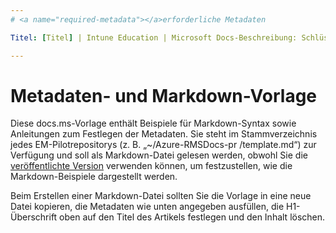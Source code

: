 ```yaml
---
# <a name="required-metadata"></a>erforderliche Metadaten

Titel: [Titel] | Intune Education | Microsoft Docs-Beschreibung: Schlüsselwörter: Author: Barlanmsft ms.author: Barlan-Manager: Angrobe ms.date: 05/10/2017 ms.topic: article ms.prod: ms.service: Microsoft Intune ms.technology: ms.assetid: [ein Abrufen von guidgenerator.com]

---
```


# <a name="metadata-and-markdown-template"></a>Metadaten- und Markdown-Vorlage

Diese docs.ms-Vorlage enthält Beispiele für Markdown-Syntax sowie Anleitungen zum Festlegen der Metadaten. Sie steht im Stammverzeichnis jedes EM-Pilotrepositorys (z. B. „~/Azure-RMSDocs-pr /template.md“) zur Verfügung und soll als Markdown-Datei gelesen werden, obwohl Sie die [veröffentlichte Version](https://stage.docs.microsoft.com/en-us/rights-management/template) verwenden können, um festzustellen, wie die Markdown-Beispiele dargestellt werden.

Beim Erstellen einer Markdown-Datei sollten Sie die Vorlage in eine neue Datei kopieren, die Metadaten wie unten angegeben ausfüllen, die H1-Überschrift oben auf den Titel des Artikels festlegen und den Inhalt löschen.



><!-- [&larr; **Add apps**](.\add-apps.md)    [**Install apps** &rarr;](.\install-apps.md)  -->

